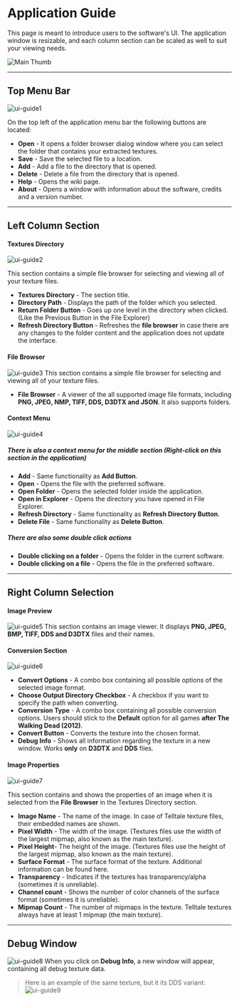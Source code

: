 # Application Guide

This page is meant to introduce users to the software's UI. The application window is resizable, and each column section can be scaled as well to suit your viewing needs.

![Main Thumb](/wiki/tutorial-screenshots/mainThumb.png)

---
## Top Menu Bar

![ui-guide1](/wiki/application_guide/ui_1.png)

On the top left of the application menu bar the following buttons are located:
- **Open** - It opens a folder browser dialog window where you can select the folder that contains your extracted textures.
- **Save** - Save the selected file to a location.
- **Add** - Add a file to the directory that is opened.
- **Delete** - Delete a file from the directory that is opened.
- **Help** - Opens the wiki page.
- **About** - Opens a window with information about the software, credits and a version number.

---
## Left Column Section

#### Textures Directory
![ui-guide2](/wiki/application_guide/ui_2.png)

This section contains a simple file browser for selecting and viewing all of your texture files.
- **Textures Directory** - The section title.
- **Directory Path** - Displays the path of the folder which you selected.
- **Return Folder Button** - Goes up one level in the directory when clicked. (Like the Previous Button in the File Explorer)
- **Refresh Directory Button** - Refreshes the **file browser** in case there are any changes to the folder content and the application does not update the interface.

#### File Browser
![ui-guide3](/wiki/application_guide/ui_3.png)
This section contains a simple file browser for selecting and viewing all of your texture files.
- **File Browser** - A viewer of the all supported image file formats, including **PNG, JPEG, NMP, TIFF, DDS, D3DTX and JSON**. It also supports folders. 

#### Context Menu
![ui-guide4](/wiki/application_guide/ui_4.png)

##### There is also a context menu for the middle section (Right-click on this section in the application)
- **Add** - Same functionality as **Add Button**.
- **Open** - Opens the file with the preferred software.
- **Open Folder** - Opens the selected folder inside the application.
- **Open in Explorer** - Opens the directory you have opened in File Explorer.
- **Refresh Directory** - Same functionality as **Refresh Directory Button**.
- **Delete File** - Same functionality as **Delete Button**.

##### There are also some double click actions 
- **Double clicking on a folder** - Opens the folder in the current software.
- **Double clicking on a file** - Opens the file in the preferred software.

---
## Right Column Selection

#### Image Preview
![ui-guide5](/wiki/application_guide/ui_5.png)
This section contains an image viewer. It displays **PNG, JPEG, BMP, TIFF, DDS and D3DTX** files and their names.

#### Conversion Section
![ui-guide6](/wiki/application_guide/ui_6.png)
- **Convert Options** - A combo box containing all possible options of the selected image format.
- **Choose Output Directory Checkbox** - A checkbox if you want to specify the path when converting.
- **Conversion Type** - A combo box containing all possible conversion options. Users should stick to the **Default** option for all games **after The Walking Dead (2012)**.
- **Convert Button** - Converts the texture into the chosen format.
- **Debug Info** - Shows all information regarding the texture in a new window. Works **only** on **D3DTX** and **DDS** files.

#### Image Properties
![ui-guide7](/wiki/application_guide/ui_7.png)

This section contains and shows the properties of an image when it is selected from the **File Browser** in the Textures Directory section.

- **Image Name** - The name of the image. In case of Telltale texture files, their embedded names are shown.
- **Pixel Width** - The width of the image. (Textures files use the width of the largest mipmap, also known as the main texture).
- **Pixel Height**- The height of the image. (Textures files use the height of the largest mipmap, also known as the main texture).
- **Surface Format** - The surface format of the texture. Additional information can be found here.
- **Transparency** - Indicates if the textures has transparency/alpha (sometimes it is unreliable).
- **Channel count** - Shows the number of color channels of the surface format (sometimes it is unreliable).
- **Mipmap Count** - The number of mipmaps in the texture. Telltale textures always have at least 1 mipmap (the main texture).

---
## Debug Window
![ui-guide8](/wiki/application_guide/ui_8.png)
When you click on **Debug Info**, a new window will appear, containing all debug texture data.

> Here is an example of the same texture, but it its DDS variant:
![ui-guide9](/wiki/application_guide/ui_9.png)
